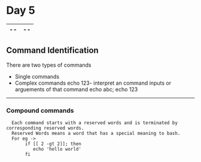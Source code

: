 # Day 5 
 |--|--|
 |--|--|
## Command Identification 
   There are two types of commands
   - Single commands
   - Complex commands
 echo 123- interpret an command inputs or arguements of that command
echo abc; echo 123
---
 ### Compound commands 
      Each command starts with a reserved words and is terminated by corresponding reserved words.
      Reserved Words means a word that has a special meaning to bash.
      For eg ->
           if [[ 2 -gt 2]]; then
              echo 'hello world'
           fi
